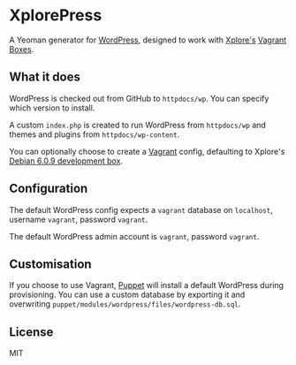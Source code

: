 # XplorePress

A Yeoman generator for [WordPress](http://wordpress.org/), designed to work with [Xplore's](http://www.xplore.net/) [Vagrant Boxes](https://vagrantcloud.com/xplore/).

## What it does

WordPress is checked out from GitHub to `httpdocs/wp`.  You can specify which version to install.

A custom `index.php` is created to run WordPress from `httpdocs/wp` and themes and plugins from `httpdocs/wp-content`.

You can optionally choose to create a [Vagrant](http://www.vagrantup.com/) config, defaulting to Xplore's [Debian 6.0.9 development box](https://vagrantcloud.com/xplore/debian-6.0.9).

## Configuration

The default WordPress config expects a `vagrant` database on `localhost`, username `vagrant`, password `vagrant`.

The default WordPress admin account is `vagrant`, password `vagrant`.

## Customisation

If you choose to use Vagrant, [Puppet](http://puppetlabs.com/) will install a default WordPress during provisioning.
You can use a custom database by exporting it and overwriting `puppet/modules/wordpress/files/wordpress-db.sql`.

## License

MIT
